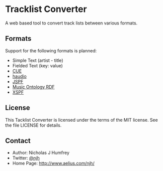 Tracklist Converter
===================

A web based tool to convert track lists between various formats.


Formats
-------

Support for the following formats is planned:

* Simple Text (artist - title)
* Fielded Text (key: value)
* [CUE]
* [haudio]
* [JSPF]
* [Music Ontology RDF]
* [XSPF]


License
-------

This Tacklist Converter is licensed under the terms of the MIT license.
See the file LICENSE for details.


Contact
-------

* Author:    Nicholas J Humfrey
* Twitter:   [@njh](http://twitter.com/njh)
* Home Page: http://www.aelius.com/njh/



[CUE]: http://en.wikipedia.org/wiki/Cue_sheet_(computing)
[haudio]: http://microformats.org/wiki/haudio
[JSPF]: http://wiki.xiph.org/JSPF_Draft
[Music Ontology RDF]: http://musicontology.com/
[XSPF]: http://www.xspf.org/
